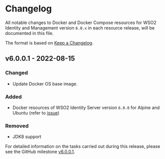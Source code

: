 # Changelog

All notable changes to Docker and Docker Compose resources for WSO2 Identity and Management version `6.0.x`
in each resource release, will be documented in this file.

The format is based on [Keep a Changelog](https://keepachangelog.com/en/1.0.0/).

## v6.0.0.1 - 2022-08-15

### Changed
- Update Docker OS base image.

### Added

- Docker resources of WSO2 Identity Server version `6.0.0` for Alpine and Ubuntu (refer to [issue](https://github.com/wso2/docker-is/issues/238))

### Removed

- JDK8 support

For detailed information on the tasks carried out during this release, please see the GitHub milestone
[v6.0.0.1](https://github.com/wso2/docker-is/milestone/23).
